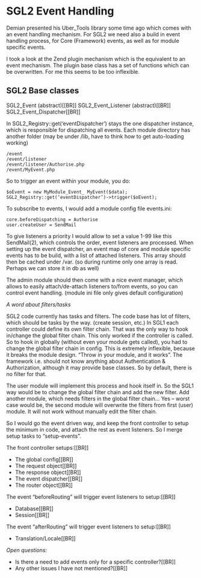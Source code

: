 <!-- Name: RFC/sgl2/Event_Handling -->
<!-- Version: 1 -->
<!-- Last-Modified: 2010/03/19 12:02:20 -->
<!-- Author: demian -->
# SGL2 Event Handling

Demian presented his Uber_Tools library some time ago which comes with an event handling mechanism. For SGL2 we need also a build in event handling process, for Core (Framework) events, as well as for module specific events.

I took a look at the Zend plugin mechanism which is the equivalent to an event mechanism. The plugin base class has a set of functions which can be overwritten. For me this seems to be too inflexible.

## SGL2 Base classes

SGL2_Event (abstract)[[BR]]
SGL2_Event_Listener (abstract)[[BR]]
SGL2_Event_Dispatcher[[BR]]

In SGL2_Registry::get(‘eventDispatcher’) stays the one dispatcher instance, which is responsible for dispatching all events.
Each module directory has another folder (may be under /lib, have to think how to get auto-loading working)


    /event
    /event/listener
    /event/listener/Authorise.php
    /event/MyEvent.php

So to trigger an event within your module, you do:


    $oEvent = new MyModule_Event_ MyEvent($data);
    SGL2_Registry::get(‘eventDispatcher’)->trigger($oEvent);

To subscribe to events, I would add a module config file events.ini:


    core.beforeDispatching = Authorise
    user.createUser = SendMail

To give listeners a priority I would allow to set a value 1-99 like this SendMail(2), which controls the order, event listeners are processed.
When setting up the event dispatcher, an event map of core and module specific events has to be build, with a list of attached listeners. This array should then be cached under /var. (so during runtime only one array is read. Perhaps we can store it in db as well)

The admin module should then come with a nice event manager, which allows to easily attach/de-attach listeners to/from events, so you can control event handling. (module ini file only gives default configuration)

*A word about filters/tasks*

SGL2 code currently has tasks and filters. The code base has lot of filters, which should be tasks by the way. (create session, etc.) In SGL1 each controller could define its own filter chain. That was the only way to hook in/change the global filter chain. This only worked if the controller is called. So to hook in globally (without even your module gets called), you had to change the global filter chain in config.
This is extremely inflexible, because it breaks the module design. “Throw in your module, and it works”. The framework i.e. should not know anything about Authentication & Authorization, although it may provide base classes. So by default, there is no filter for that.

The user module will implement this process and hook itself in. So the SGL1 way would be to change the global filter chain and add the new filter. Add another module, which needs filters in the global filter chain… Yes – worst case would be, the second module will overwrite the filters from first (user) module. It will not work without manually edit the filter chain.

So I would go the event driven way, and keep the front controller to setup the minimum in code, and attach the rest as event listeners. So I merge setup tasks to “setup-events”.

The front controller setups:[[BR]]
- The global config[[BR]]
- The request object[[BR]]
- The response object[[BR]]
- The event dispatcher[[BR]]
- The router object[[BR]]

The event “beforeRouting” will trigger event listeners to setup:[[BR]]
- Database[[BR]]
- Session[[BR]]

The event “afterRouting” will trigger event listeners to setup:[[BR]]
- Translation/Locale[[BR]]

*Open questions:*

- Is there a need to add events only for a specific controller?[[BR]]
- Any other issues I have not mentioned?[[BR]]